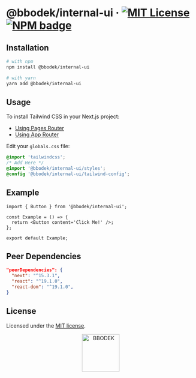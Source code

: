 # @bbodek/internal-ui &middot; [![MIT License](https://img.shields.io/badge/license-MIT-blue.svg)](https://github.com/thebbodek/dotoli/blob/main/apps/internal-ui/LICENSE) [![NPM badge](https://img.shields.io/npm/v/@bbodek/internal-ui?logo=npm)](https://www.npmjs.com/package/@bbodek/internal-ui)

## Installation

```sh
# with npm
npm install @bbodek/internal-ui

# with yarn
yarn add @bbodek/internal-ui
```

## Usage

To install Tailwind CSS in your Next.js project:

- [Using Pages Router](https://nextjs.org/docs/pages/guides/tailwind-css)
- [Using App Router](https://nextjs.org/docs/app/guides/tailwind-css#installing-tailwind)

Edit your `globals.css` file:

```css
@import 'tailwindcss';
/* Add Here */
@import '@bbodek/internal-ui/styles';
@config '@bbodek/internal-ui/tailwind-config';
```

## Example

```tsx
import { Button } from '@bbodek/internal-ui';

const Example = () => {
  return <Button content='Click Me!' />;
};

export default Example;
```

## Peer Dependencies

```json
"peerDependencies": {
  "next": "^15.3.1",
  "react": "^19.1.0",
  "react-dom": "^19.1.0",
}
```

## License

Licensed under the [MIT license](https://github.com/thebbodek/dotoli/blob/main/LICENSE).

<a href="https://bbodek.com/" target="_blank">
  <p align="center">
    <picture>
      <source media="(prefers-color-scheme: dark)" srcset="https://image.thebbodek.com/logo/logo-white.png"/>
      <img alt="BBODEK" width="100" hspace="16" src="https://image.thebbodek.com/logo/logo-color.png"/>
    </picture>
  </p>
</a>
